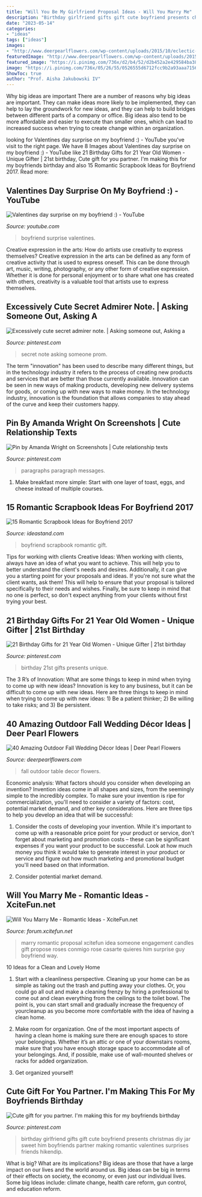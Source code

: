```yaml
---
title: "Will You Be My Girlfriend Proposal Ideas - Will You Marry Me"
description: "Birthday girlfriend gifts gift cute boyfriend presents christmas diy jar sweet him boyfriends partner making romantic valentines surprises friends hikendip"
date: "2023-05-14"
categories:
- "ideas"
tags: ["ideas"]
images:
- "http://www.deerpearlflowers.com/wp-content/uploads/2015/10/eclectic-table-is-set-with-a-peonies-prickly-pineapples-proteas-clematis-and-scabiosas.jpg"
featuredImage: "http://www.deerpearlflowers.com/wp-content/uploads/2015/10/eclectic-table-is-set-with-a-peonies-prickly-pineapples-proteas-clematis-and-scabiosas.jpg"
featured_image: "https://i.pinimg.com/736x/d2/b4/52/d2b452a2e429584ba38734ccdfb7d9d2--gifts-for-girlfriend-from-boyfriend-birthday-ideas-for-girlfriend.jpg"
image: "https://i.pinimg.com/736x/05/26/55/0526555d6712fcc9b2a93aaa71569038.jpg"
ShowToc: true
author: "Prof. Aisha Jakubowski IV"
---
```



Why big ideas are important
There are a number of reasons why big ideas are important. They can make ideas more likely to be implemented, they can help to lay the groundwork for new ideas, and they can help to build bridges between different parts of a company or office. Big ideas also tend to be more affordable and easier to execute than smaller ones, which can lead to increased success when trying to create change within an organization.

	

		
looking for Valentines day surprise on my boyfriend :) - YouTube you've visit to the right page. We have 8 Images about Valentines day surprise on my boyfriend :) - YouTube like 21 Birthday Gifts for 21 Year Old Women - Unique Gifter | 21st birthday, Cute gift for you partner. I&#039;m making this for my boyfriends birthday and also 15 Romantic Scrapbook Ideas for Boyfriend 2017. Read more:
		
    
## Valentines Day Surprise On My Boyfriend :) - YouTube

<img loading=lazy src="http://i.ytimg.com/vi/NqAJ1m5yqJ4/maxresdefault.jpg" onerror="this.onerror=null;this.src='https://tse4.mm.bing.net/th?id=OIP.g8kYr65Jvi-RFEy_-XbdSAHaEK&amp;pid=15.1';" alt="Valentines day surprise on my boyfriend :) - YouTube">

_Source: youtube.com_

>boyfriend surprise valentines. 

	

Creative expression in the arts: How do artists use creativity to express themselves?
Creative expression in the arts can be defined as any form of creative activity that is used to express oneself. This can be done through art, music, writing, photography, or any other form of creative expression. Whether it is done for personal enjoyment or to share what one has created with others, creativity is a valuable tool that artists use to express themselves.

    
## Excessively Cute Secret Admirer Note. | Asking Someone Out, Asking A

<img loading=lazy src="https://i.pinimg.com/736x/4e/9b/d2/4e9bd2ae10f2221626e91cf074aa51cb--prom-ideas-cute-ideas.jpg" onerror="this.onerror=null;this.src='https://tse1.mm.bing.net/th?id=OIP.fb8wYbnR6QqMiWQBcjCM8QHaJ4&amp;pid=15.1';" alt="Excessively cute secret admirer note. | Asking someone out, Asking a">

_Source: pinterest.com_

>secret note asking someone prom. 

	

The term "innovation" has been used to describe many different things, but in the technology industry it refers to the process of creating new products and services that are better than those currently available. Innovation can be seen in new ways of making products, developing new delivery systems for goods, or coming up with new ways to make money. In the technology industry, innovation is the foundation that allows companies to stay ahead of the curve and keep their customers happy.

    
## Pin By Amanda Wright On Screenshots | Cute Relationship Texts

<img loading=lazy src="https://i.pinimg.com/736x/05/26/55/0526555d6712fcc9b2a93aaa71569038.jpg" onerror="this.onerror=null;this.src='https://tse4.mm.bing.net/th?id=OIP.yxbiG2o-sCh85s8Krqq5vgC7FN&amp;pid=15.1';" alt="Pin by Amanda Wright on Screenshots | Cute relationship texts">

_Source: pinterest.com_

>paragraphs paragraph messages. 

	

1. Make breakfast more simple: Start with one layer of toast, eggs, and cheese instead of multiple courses. 

    
## 15 Romantic Scrapbook Ideas For Boyfriend 2017

<img loading=lazy src="https://ideastand.com/wp-content/uploads/2014/06/scrapbook-ideas-for-boyfriend/8-romantic-scrapbook-ideas.jpg" onerror="this.onerror=null;this.src='https://tse1.mm.bing.net/th?id=OIP.sz5gww3kaa5K4gcRXpQKmAHaJ6&amp;pid=15.1';" alt="15 Romantic Scrapbook Ideas for Boyfriend 2017">

_Source: ideastand.com_

>boyfriend scrapbook romantic gift. 

	

Tips for working with clients
Creative Ideas: When working with clients, always have an idea of what you want to achieve. This will help you to better understand the client's needs and desires. Additionally, it can give you a starting point for your proposals and ideas. If you're not sure what the client wants, ask them! This will help to ensure that your proposal is tailored specifically to their needs and wishes. Finally, be sure to keep in mind that no one is perfect, so don't expect anything from your clients without first trying your best.

    
## 21 Birthday Gifts For 21 Year Old Women - Unique Gifter | 21st Birthday

<img loading=lazy src="https://i.pinimg.com/736x/40/29/26/4029263d4dadfb7f9c721927571d8e13.jpg" onerror="this.onerror=null;this.src='https://tse3.mm.bing.net/th?id=OIP.j6sjXCPRrSAetS9UFGT7EQHaO0&amp;pid=15.1';" alt="21 Birthday Gifts for 21 Year Old Women - Unique Gifter | 21st birthday">

_Source: pinterest.com_

>birthday 21st gifts presents unique. 

	

The 3 R’s of Innovation: What are some things to keep in mind when trying to come up with new ideas?
Innovation is key to any business, but it can be difficult to come up with new ideas. Here are three things to keep in mind when trying to come up with new ideas: 1) Be a patient thinker; 2) Be willing to take risks; and 3) Be persistent.

    
## 40 Amazing Outdoor Fall Wedding Décor Ideas | Deer Pearl Flowers

<img loading=lazy src="http://www.deerpearlflowers.com/wp-content/uploads/2015/10/eclectic-table-is-set-with-a-peonies-prickly-pineapples-proteas-clematis-and-scabiosas.jpg" onerror="this.onerror=null;this.src='https://tse1.mm.bing.net/th?id=OIP.6g_lrZMb_ZxmCqZHQCdLzgHaLH&amp;pid=15.1';" alt="40 Amazing Outdoor Fall Wedding Décor Ideas | Deer Pearl Flowers">

_Source: deerpearlflowers.com_

>fall outdoor table decor flowers. 

	

Economic analysis: What factors should you consider when developing an invention?
Invention ideas come in all shapes and sizes, from the seemingly simple to the incredibly complex. To make sure your invention is ripe for commercialization, you'll need to consider a variety of factors: cost, potential market demand, and other key considerations. Here are three tips to help you develop an idea that will be successful: 
1. Consider the costs of developing your invention. While it's important to come up with a reasonable price point for your product or service, don't forget about marketing and promotion costs – these can be significant expenses if you want your product to be successful. Look at how much money you think it would take to generate interest in your product or service and figure out how much marketing and promotional budget you'll need based on that information.

2. Consider potential market demand.

    
## Will You Marry Me - Romantic Ideas - XciteFun.net

<img loading=lazy src="http://img.xcitefun.net/users/2014/07/361368,xcitefun-marry-me-idea-7.jpg" onerror="this.onerror=null;this.src='https://tse3.mm.bing.net/th?id=OIP.j-qJFIprCgZVh38BYuBK4AHaHa&amp;pid=15.1';" alt="Will You Marry Me - Romantic Ideas - XciteFun.net">

_Source: forum.xcitefun.net_

>marry romantic proposal xcitefun idea someone engagement candles gift propose roses conmigo rose casarte quieres him surprise guy boyfriend way. 

	

10 Ideas for a Clean and Lovely Home
1. Start with a cleanliness perspective. Cleaning up your home can be as simple as taking out the trash and putting away your clothes. Or, you could go all out and make a cleaning frenzy by hiring a professional to come out and clean everything from the ceilings to the toilet bowl. The point is, you can start small and gradually increase the frequency of yourcleanup as you become more comfortable with the idea of having a clean home.
2. Make room for organization. One of the most important aspects of having a clean home is making sure there are enough spaces to store your belongings. Whether it’s an attic or one of your downstairs rooms, make sure that you have enough storage space to accommodate all of your belongings. And, if possible, make use of wall-mounted shelves or racks for added organization.

3. Get organized yourself!

    
## Cute Gift For You Partner. I&#039;m Making This For My Boyfriends Birthday

<img loading=lazy src="https://i.pinimg.com/736x/d2/b4/52/d2b452a2e429584ba38734ccdfb7d9d2--gifts-for-girlfriend-from-boyfriend-birthday-ideas-for-girlfriend.jpg" onerror="this.onerror=null;this.src='https://tse3.mm.bing.net/th?id=OIP.sIFZfMmNxF5Q45H-AhMSKAHaNL&amp;pid=15.1';" alt="Cute gift for you partner. I&#039;m making this for my boyfriends birthday">

_Source: pinterest.com_

>birthday girlfriend gifts gift cute boyfriend presents christmas diy jar sweet him boyfriends partner making romantic valentines surprises friends hikendip. 

	

What is big? What are its implications?
Big ideas are those that have a large impact on our lives and the world around us. Big ideas can be big in terms of their effects on society, the economy, or even just our individual lives. Some big Ideas include: climate change, health care reform, gun control, and education reform.

